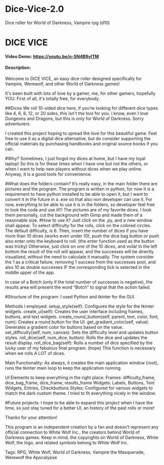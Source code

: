 # Dice-Vice-2.0
Dice roller for World of Darkness, Vampire rpg (d10)

# DICE VICE
#### Video Demo:  https://youtu.be/n-SN4B9vlTM
#### Description:

Welcome to DICE VICE, an easy dice roller designed specifically for Vampire, Werewolf, and other World of Darkness games!

It's been built with lots of love by a gamer, me, for other gamers, hopefully YOU.
First of all, it's totally free, for everybody.

##Dices
We roll 10-sided dice here, if you’re looking for different dice types like 4, 6, 8, 12, or 20 sides, this isn't the tool for you.
I know, even I love Dungeons and Dragons, but this is only for World of Darkness. Sorry adventurers.

I created this project hoping to spread the love for this beautiful game.
Feel free to use it as a digital dice alternative, but do consider supporting the official materials by purchasing handbooks and original source books if you can.

#Why?
Sometimes, I just forgot my dices at home, but I have my loyal laptop! So this is for these times when I have one but not the others, or when I want to help new players without dices when we play online.
Anyway, it is a good tools for convenience.

#What does the folders contain?
It’s really easy, in the main folder there are pictures and the program.
The program is written in python, for now it is a requirement to have python installed to be able to open it, but I want to convert it in the future in a .exe so that also non developer can use it.
For now, everything to be able to use it is in the folders, so developer feel free to look the code and use it!!!
The pictures are of my favorite dices. I took them personally, cut the background with Gimp and made them of a reasonable size.
#How to use it?
Just click on the .py, and a new window shall appear.
To select difficulty for the rolls, click on the colored circles. The default difficulty, is 6.
Then, insert the number of dices if you have more than 10 dices (works even under 10), push the dice bag button or push also enter onto the keyboard to roll. (the enter function used as the button was tricky)
Otherwise, just click on one of the 10 dices, and voilà! In the left bottom the result of the roll will appear, and the successes will be directly visualized, without the need to calculate it manually.
The system consider the 1 as a critical failure, removing 1 success from the successes pool, and also 10 as double successes IF the corresponding tick is selected in the middle upper of the app.

In case of a Botch (only if the total number of successes is negative), the results area will present the word “Botch” to signal that the action failed.

#Structure of the program:
I used Python and tkinter for the GUI.

Methods I employed:
setup_style(self): Configures the style for the tkinter widgets.
create_ui(self): Creates the user interface including frames, buttons, and text widgets.
create_round_button(self, parent, text, color, font, num): Creates a round button for the UI.
get_gradient_color(self, value): Generates a gradient color for buttons based on the value.
set_difficulty(self, num, canvas): Sets the difficulty level and updates button styles.
roll_dice(self, num_dice, button): Rolls the dice and updates the result display.
roll_dice_bag(self): Rolls a number of dice specified by the lucky user of my fabulous final program. (hope) This function is necessary when we rolls A LOT of dices.

Main Functionality:
As always, it creates the main application window (root), runs the tkinter main loop to keep the application running.

UI Elements to keep everything in the right place:
Frames: difficulty_frame, dice_bag_frame, dice_frame, results_frame
Widgets: Labels, Buttons, Text Widgets, Entries, Checkbuttons
Styles: Configured for various widgets to match the dark custom theme. I tried to fit everything nicely in the window.

#Future projects:
I hope to be able to expand this project when I have the time, so just stay tuned for a better UI, an history of the past rolls or more!

Thanks for your attention!



This program is an independent creation by a fan and doesn’t represent any official connection to White Wolf Inc., the creators behind World of Darkness games. Keep in mind, the copyrights on World of Darkness, White Wolf, the logo, and related symbols belong to White Wolf Inc.

Tags: RPG, White Wolf, World of Darkness, Vampire the Masquerade, Werewolf the Apocalypse
 
